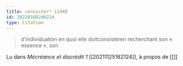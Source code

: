 ```yaml
---
title: consister* 11448
id: 20220108246224
type: Citation
---
```


> d’individuation en quoi elle doitconsisteren recherchant son « essence », son

Lu dans *Mécréance et discrédit 1* [[20211125162124]], à propos de [[]]
